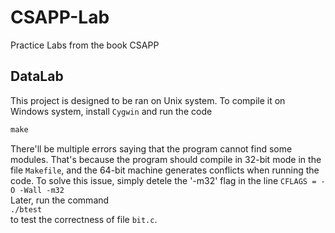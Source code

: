 # CSAPP-Lab
Practice Labs from the book CSAPP

## DataLab
This project is designed to be ran on Unix system. To compile it on Windows system, install `Cygwin` and run the code  
```c
make
```  
There'll be multiple errors saying that the program cannot find some modules. That's because the program should compile in 32-bit mode in the file `Makefile`, and the 64-bit machine generates conflicts when running the code. To solve this issue, simply detele the '-m32' flag in the line ```CFLAGS = -O -Wall -m32```  
Later, run the command  
```./btest```  
to test the correctness of file `bit.c`. 
